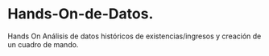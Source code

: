 # Hands-On-de-Datos.
Hands On Análisis de datos históricos de existencias/ingresos y creación de un cuadro de mando. 
